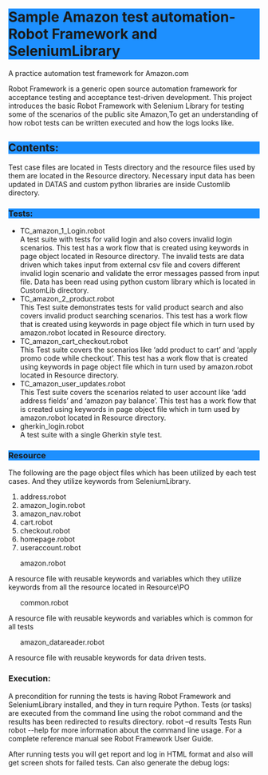 
<h1 style="background-color:DodgerBlue;">Sample Amazon test automation-Robot Framework and SeleniumLibrary</h1>
A practice automation test framework for Amazon.com
<p>Robot Framework is a generic open source automation framework for acceptance testing and acceptance test-driven development. This project introduces the basic Robot Framework with Selenium Library for testing some of the scenarios of the public site Amazon,To get an understanding of how robot tests can be written executed and how the logs looks like. </p>
<h2 style="background-color:DodgerBlue;">Contents:</h2>
Test case files are located in Tests directory and the resource files used by them are located in the Resource directory. Necessary input data has been updated in DATAS and custom python libraries are inside Customlib directory.
<h3 style="background-color:DodgerBlue;">Tests:</h3>
<ul>
  <li>TC_amazon_1_Login.robot</li>
       A test suite with tests for valid login and also covers invalid login scenarios. This test has a work flow that is created using keywords in page object located       in Resource directory. The invalid tests are data driven which takes input from external csv file and covers different invalid login scenario and validate the error messages passed from input file. Data has been read using python custom library which is located in CustomLib directory.
  <li>TC_amazon_2_product.robot</li>
      This Test suite demonstrates tests for valid product search and also covers invalid product searching scenarios. This test has a work flow that is created using keywords in page object file which in turn used by amazon.robot located in Resource directory. 
  <li>TC_amazon_cart_checkout.robot</li>
      This Test suite covers the scenarios like ‘add product to cart’ and ‘apply promo code while checkout’. This test has a work flow that is created using keywords in page object file which in turn used by amazon.robot located in Resource directory.
  <li>TC_amazon_user_updates.robot</li>
       This Test suite covers the scenarios related to user account like ‘add address fields’ and ‘amazon pay balance’. This test has a work flow that is created using keywords in page object file which in turn used by amazon.robot located in Resource directory.


<li>gherkin_login.robot</li>
     A test suite with a single Gherkin style test.
</ul>
<h3 style="background-color:DodgerBlue;">Resource</h3>
The following are the page object files which has been utilized  by each test cases. And they utilize keywords from   SeleniumLibrary.
<ol>
  <li>address.robot</li> 
  <li>amazon_login.robot</li>
  <li>amazon_nav.robot</li>
  <li>cart.robot</li>
  <li>checkout.robot</li>
  <li>homepage.robot</li>
  <li>useraccount.robot</li>
</ol>
<ul>amazon.robot</ul>
    A resource file with reusable keywords and variables which they utilize keywords from all the resource located in Resource\PO
<ul>common.robot</ul>
    A resource file with reusable keywords and variables which is common for all tests 
<ul>amazon_datareader.robot</ul>
    A resource file with reusable keywords for data driven tests.

<h3>Execution:</h3>
A precondition for running the tests is having Robot Framework and SeleniumLibrary installed, and they in turn require Python. 
Tests (or tasks) are executed from the command line using the robot command and the results has been redirected to results directory.
robot –d results Tests
Run robot --help  for more information about the command line usage. For a complete reference manual see Robot Framework User Guide.

After running tests you will get report and log in HTML format and also will get screen shots for failed tests. Can also generate the debug logs:


